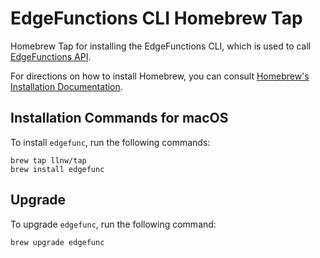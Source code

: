 # EdgeFunctions CLI Homebrew Tap

Homebrew Tap for installing the EdgeFunctions CLI, which is used to call [EdgeFunctions API](https://support.limelight.com/public/openapi/edgefunctions/index.html#section/Overview).

For directions on how to install Homebrew, you can consult [Homebrew's Installation Documentation](https://docs.brew.sh/Installation).

## Installation Commands for macOS
To install `edgefunc`, run the following commands:
```
brew tap llnw/tap
brew install edgefunc
```

## Upgrade
To upgrade `edgefunc`, run the following command:
```
brew upgrade edgefunc
```


